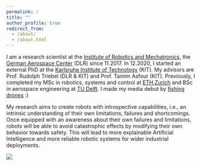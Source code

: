 ```yaml
---
permalink: /
title: ""
author_profile: true
redirect_from: 
  - /about/
  - /about.html
---
```


I am a research scientist at the [Institute of Robotics and Mechatronics](https://www.dlr.de/en/rm), the [German Aerospace Center](https://www.dlr.de/en) (DLR) since 11.2017. In 12.2020, I started an external PhD at the [Karlsruhe Institute of Technology](https://www.kit.edu/english/index.php) (KIT). My advisors are Prof. Rudolph Triebel (DLR & KIT) and Prof. Tamim Asfour (KIT). Previously, I completed my MSc in robotics, systems and control at [ETH Zurich](https://ethz.ch/en.html) and BSc in aerospace engineering at [TU Delft](https://www.tudelft.nl/en/). I made my media debut by [fishing drones](https://www.heise.de/select/tr/2022/6/2218515032185468810) :)

My research aims to create robots with introspective capabilities, i.e., an intrinsic understanding of their own limitations, failures and shortcomings. Once equipped with an awareness about their own failures and limitations, robots will be able to avoid catastrophic effects by modifying their own behavior towards safety. This will lead to more explainable Artificial Intelligence and more reliable robotic systems for wider industrial deployments.

![](images/type2.gif)
